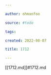 ```yaml
---

author: ohmanfoo

source: #todo

tags: 

created: 2022-08-07

title: 1712

---
```

[[1712.md]]#1712.md